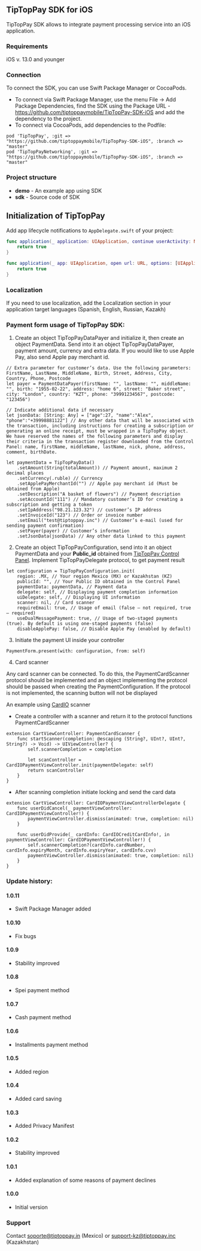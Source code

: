 ## TipTopPay SDK for iOS 

TipTopPay SDK allows to integrate payment processing service into an iOS application.

### Requirements
iOS v. 13.0 and younger

### Connection
To connect the SDK, you can use Swift Package Manager or CocoaPods.

* To connect via Swift Package Manager, use the menu File -> Add Package Dependencies, find the SDK using the Package URL - https://github.com/tiptoppaymobile/TipTopPay-SDK-iOS and add the dependency to the project.
* To connect via CocoaPods, add dependencies to the Podfile:

```
pod 'TipTopPay', :git =>  "https://github.com/tiptoppaymobile/TipTopPay-SDK-iOS", :branch => "master"
pod 'TipTopPayNetworking', :git =>  "https://github.com/tiptoppaymobile/TipTopPay-SDK-iOS", :branch => "master"
```

### Project structure

* **demo** - An example app using SDK
* **sdk** - Source code of SDK

## Initialization of TipTopPay 

Add app lifecycle notifications to `AppDelegate.swift` of your project:

```swift
func application(_ application: UIApplication, continue userActivity: NSUserActivity, restorationHandler: @escaping ([UIUserActivityRestoring]?) -> Void) -> Bool {
    return true
}

func application(_ app: UIApplication, open url: URL, options: [UIApplication.OpenURLOptionsKey : Any] = [:]) -> Bool {
    return true
}
```

### Localization

If you need to use localization, add the Localization section in your application target languages (Spanish, English, Russian, Kazakh)

### Payment form usage of TipTopPay SDK:

1. Create an object TipTopPayDataPayer and initialize it, then create an object PaymentData. Send into it an object TipTopPayDataPayer, payment amount, currency and extra data. If you would like to use Apple Pay, also send Apple pay merchant id.

```
// Extra parameter for customer’s data. Use the following parameters: FirstName, LastName, MiddleName, Birth, Street, Address, City, Country, Phone, Postcode
let payer = PaymentDataPayer(firstName: "", lastName: "", middleName: "", birth: "1955-02-22", address: "home 6", street: "Baker street", city: "London", country: "KZT", phone: "39991234567", postcode: "123456")
    
// Indicate additional data if necessary
let jsonData: [String: Any] = ["age":27, "name":"Alex", "phone":"+39998881122"] // Any other data that will be associated with the transaction, including instructions for creating a subscription or generating an online receipt, must be wrapped in a TipTopPay object. We have reserved the names of the following parameters and display their criteria in the transaction register downloaded from the Control Panel: name, firstName, middleName, lastName, nick, phone, address, comment, birthDate.

let paymentData = TipTopPayData() 
    .setAmount(String(totalAmount)) // Payment amount, maximum 2 decimal places 
    .setCurrency(.ruble) // Currency
    .setApplePayMerchantId("") // Apple pay merchant id (Must be obtained from Apple)
    .setDescription("A basket of flowers") // Payment description
    .setAccountId("111") // Mandatory customer’s ID for creating a subscription and getting a token 
    .setIpAddress("98.21.123.32") // customer’s IP address
    .setInvoiceId("123") // Order or invoice number
    .setEmail("test@tiptoppay.inc") // Customer’s e-mail (used for sending payment confirmation)
    .setPayer(payer) // Customer’s information
    .setJsonData(jsonData) // Any other data linked to this payment                    
```

2. Create an object TipTopPayConfiguration, send into it an object PaymentData and your **Public_id** obtained from [TipTopPay Control Panel](https://merchant.tiptoppay.kz/). Implement TipTopPayDelegate protocol, to get payment result

```
let configuration = TipTopPayConfiguration.init(
    region: .MX, // Your region Mexico (MX) or Kazakhstan (KZ)    
    publicId: "", // Your Public ID obtained in the Control Panel
    paymentData: paymentData, // Payment data
    delegate: self, // Displaying payment completion information
    uiDelegate: self, // Displaying UI information
    scanner: nil, // Card scanner
    requireEmail: true, // Usage of email (false – not required, true – required)
    useDualMessagePayment: true, // Usage of two-staged payments (true). By default is using one-staged payments (false)
    disableApplePay: false, // Disable Apple Pay (enabled by default)
```

3. Initiate the payment UI inside your controller 

```
PaymentForm.present(with: configuration, from: self)
```

4. Card scanner

Any card scanner can be connected. To do this, the PaymentCardScanner protocol should be implemented and an object implementing the protocol should be passed when creating the PaymentConfiguration. If the protocol is not implemented, the scanning button will not be displayed

An example using [CardIO](https://github.com/card-io/card.io-iOS-SDK) scanner

* Create a controller with a scanner and return it to the protocol functions PaymentCardScanner
```
extension CartViewController: PaymentCardScanner {
    func startScanner(completion: @escaping (String?, UInt?, UInt?, String?) -> Void) -> UIViewController? {
        self.scannerCompletion = completion
        
        let scanController = CardIOPaymentViewController.init(paymentDelegate: self)
        return scanController
    }
}
```
* After scanning completion initiate locking and send the card data
```
extension CartViewController: CardIOPaymentViewControllerDelegate {
    func userDidCancel(_ paymentViewController: CardIOPaymentViewController!) {
        paymentViewController.dismiss(animated: true, completion: nil)
    }
    
    func userDidProvide(_ cardInfo: CardIOCreditCardInfo!, in paymentViewController: CardIOPaymentViewController!) {
        self.scannerCompletion?(cardInfo.cardNumber, cardInfo.expiryMonth, cardInfo.expiryYear, cardInfo.cvv)
        paymentViewController.dismiss(animated: true, completion: nil)
    }
}
```

### Update history:

#### 1.0.11
* Swift Package Manager added

#### 1.0.10
* Fix bugs

#### 1.0.9
* Stability improved

#### 1.0.8
* Spei payment method

#### 1.0.7
* Cash payment method

#### 1.0.6
* Installments payment method

#### 1.0.5
* Added region

#### 1.0.4
* Added card saving

#### 1.0.3
* Added Privacy Manifest

#### 1.0.2
* Stability improved

#### 1.0.1
* Added explanation of some reasons of payment declines

#### 1.0.0
* Initial version

### Support

Contact soporte@tiptoppay.in (Mexico) or support-kz@tiptoppay.inc (Kazakhstan)

